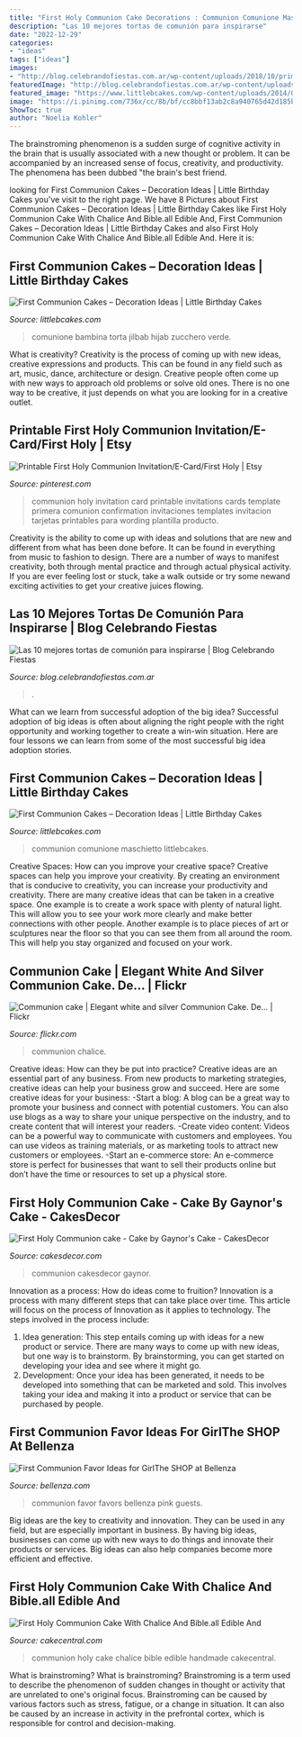 ```yaml
---
title: "First Holy Communion Cake Decorations : Communion Comunione Maschietto Littlebcakes"
description: "Las 10 mejores tortas de comunión para inspirarse"
date: "2022-12-29"
categories:
- "ideas"
tags: ["ideas"]
images:
- "http://blog.celebrandofiestas.com.ar/wp-content/uploads/2018/10/primera-comunion-torta-first-communion-party-cake-biblia-ideas-inspiracion-caliz-cruz.jpg"
featuredImage: "http://blog.celebrandofiestas.com.ar/wp-content/uploads/2018/10/primera-comunion-torta-first-communion-party-cake-biblia-ideas-inspiracion-caliz-cruz.jpg"
featured_image: "https://www.littlebcakes.com/wp-content/uploads/2014/02/First-Communion-Cake-Designs.jpg"
image: "https://i.pinimg.com/736x/cc/8b/bf/cc8bbf13ab2c8a940765d42d185b9cec.jpg"
ShowToc: true
author: "Noelia Kohler"
---
```



The brainstroming phenomenon is a sudden surge of cognitive activity in the brain that is usually associated with a new thought or problem. It can be accompanied by an increased sense of focus, creativity, and productivity. The phenomena has been dubbed "the brain's best friend.

	

		
looking for First Communion Cakes – Decoration Ideas | Little Birthday Cakes you've visit to the right page. We have 8 Pictures about First Communion Cakes – Decoration Ideas | Little Birthday Cakes like First Holy Communion Cake With Chalice And Bible.all Edible And, First Communion Cakes – Decoration Ideas | Little Birthday Cakes and also First Holy Communion Cake With Chalice And Bible.all Edible And. Here it is:
		
    
## First Communion Cakes – Decoration Ideas | Little Birthday Cakes

<img loading=lazy src="https://www.littlebcakes.com/wp-content/uploads/2014/02/First-Communion-Cake-Designs.jpg" onerror="this.onerror=null;this.src='https://tse1.mm.bing.net/th?id=OIP.ncbS7f4Eh9WhaCSYzJXJ9wHaJa&amp;pid=15.1';" alt="First Communion Cakes – Decoration Ideas | Little Birthday Cakes">

_Source: littlebcakes.com_

>comunione bambina torta jilbab hijab zucchero verde. 

	

What is creativity?
Creativity is the process of coming up with new ideas, creative expressions and products. This can be found in any field such as art, music, dance, architecture or design. Creative people often come up with new ways to approach old problems or solve old ones. There is no one way to be creative, it just depends on what you are looking for in a creative outlet.

    
## Printable First Holy Communion Invitation/E-Card/First Holy | Etsy

<img loading=lazy src="https://i.pinimg.com/736x/cc/8b/bf/cc8bbf13ab2c8a940765d42d185b9cec.jpg" onerror="this.onerror=null;this.src='https://tse3.mm.bing.net/th?id=OIP.2bZeSaEfWKCaZOlZz1i9rgHaKN&amp;pid=15.1';" alt="Printable First Holy Communion Invitation/E-Card/First Holy | Etsy">

_Source: pinterest.com_

>communion holy invitation card printable invitations cards template primera comunion confirmation invitaciones templates invitacion tarjetas printables para wording plantilla producto. 

	

Creativity is the ability to come up with ideas and solutions that are new and different from what has been done before. It can be found in everything from music to fashion to design. There are a number of ways to manifest creativity, both through mental practice and through actual physical activity. If you are ever feeling lost or stuck, take a walk outside or try some newand exciting activities to get your creative juices flowing.

    
## Las 10 Mejores Tortas De Comunión Para Inspirarse | Blog Celebrando Fiestas

<img loading=lazy src="http://blog.celebrandofiestas.com.ar/wp-content/uploads/2018/10/primera-comunion-torta-first-communion-party-cake-biblia-ideas-inspiracion-caliz-cruz.jpg" onerror="this.onerror=null;this.src='https://tse1.mm.bing.net/th?id=OIP.XvwwnQcS9gLTbhoFdZd0wwHaLH&amp;pid=15.1';" alt="Las 10 mejores tortas de comunión para inspirarse | Blog Celebrando Fiestas">

_Source: blog.celebrandofiestas.com.ar_

>. 

	

What can we learn from successful adoption of the big idea?
Successful adoption of big ideas is often about aligning the right people with the right opportunity and working together to create a win-win situation. Here are four lessons we can learn from some of the most successful big idea adoption stories.

    
## First Communion Cakes – Decoration Ideas | Little Birthday Cakes

<img loading=lazy src="https://www.littlebcakes.com/wp-content/uploads/2014/02/First-Communion-Cakes-Pictures.jpg" onerror="this.onerror=null;this.src='https://tse2.mm.bing.net/th?id=OIP.wXGM0t8lVfhCgtJOHYSbAQHaE6&amp;pid=15.1';" alt="First Communion Cakes – Decoration Ideas | Little Birthday Cakes">

_Source: littlebcakes.com_

>communion comunione maschietto littlebcakes. 

	

Creative Spaces: How can you improve your creative space?
Creative spaces can help you improve your creativity. By creating an environment that is conducive to creativity, you can increase your productivity and creativity. There are many creative ideas that can be taken in a creative space. One example is to create a work space with plenty of natural light. This will allow you to see your work more clearly and make better connections with other people. Another example is to place pieces of art or sculptures near the floor so that you can see them from all around the room. This will help you stay organized and focused on your work.

    
## Communion Cake | Elegant White And Silver Communion Cake. De… | Flickr

<img loading=lazy src="https://c1.staticflickr.com/7/6020/5887503644_96bf020f9a_b.jpg" onerror="this.onerror=null;this.src='https://tse1.mm.bing.net/th?id=OIP.tNE795ikgSMrqe-t-CVgXwHaGX&amp;pid=15.1';" alt="Communion cake | Elegant white and silver Communion Cake. De… | Flickr">

_Source: flickr.com_

>communion chalice. 

	

Creative ideas: How can they be put into practice?
Creative ideas are an essential part of any business. From new products to marketing strategies, creative ideas can help your business grow and succeed. Here are some creative ideas for your business: 
-Start a blog: A blog can be a great way to promote your business and connect with potential customers. You can also use blogs as a way to share your unique perspective on the industry, and to create content that will interest your readers. 
-Create video content: Videos can be a powerful way to communicate with customers and employees. You can use videos as training materials, or as marketing tools to attract new customers or employees. 
-Start an e-commerce store: An e-commerce store is perfect for businesses that want to sell their products online but don’t have the time or resources to set up a physical store.

    
## First Holy Communion Cake - Cake By Gaynor&#039;s Cake - CakesDecor

<img loading=lazy src="https://pic.cakesdecor.com/m/dvnhhq3ylw7iuit9exyw.jpg" onerror="this.onerror=null;this.src='https://tse3.mm.bing.net/th?id=OIP.9MC7-6FLmjKbtNdvXqbEJAHaJ3&amp;pid=15.1';" alt="First Holy Communion cake - Cake by Gaynor&#039;s Cake - CakesDecor">

_Source: cakesdecor.com_

>communion cakesdecor gaynor. 

	

Innovation as a process: How do ideas come to fruition?
Innovation is a process with many different steps that can take place over time. This article will focus on the process of Innovation as it applies to technology. The steps involved in the process include: 
1. Idea generation: This step entails coming up with ideas for a new product or service. There are many ways to come up with new ideas, but one way is to brainstorm. By brainstorming, you can get started on developing your idea and see where it might go. 
2. Development: Once your idea has been generated, it needs to be developed into something that can be marketed and sold. This involves taking your idea and making it into a product or service that can be purchased by people. 

    
## First Communion Favor Ideas For GirlThe SHOP At Bellenza

<img loading=lazy src="https://www.bellenza.com/shop/wp-content/uploads/2018/02/first-communion-ideas.jpg" onerror="this.onerror=null;this.src='https://tse2.mm.bing.net/th?id=OIP.2NHM6b5m_gmJ8-OeXWe-BAHaKJ&amp;pid=15.1';" alt="First Communion Favor Ideas for GirlThe SHOP at Bellenza">

_Source: bellenza.com_

>communion favor favors bellenza pink guests. 

	

Big ideas are the key to creativity and innovation. They can be used in any field, but are especially important in business. By having big ideas, businesses can come up with new ways to do things and innovate their products or services. Big ideas can also help companies become more efficient and effective.

    
## First Holy Communion Cake With Chalice And Bible.all Edible And

<img loading=lazy src="http://cdn001.cakecentral.com/gallery/2015/03/900_881278DE3t_first-holy-communion-cake-with-chalice-and-bible-all-edible-and-handmade-by-me.jpg" onerror="this.onerror=null;this.src='https://tse3.mm.bing.net/th?id=OIP.YGASadqd95bbre9iqEpmxwHaLG&amp;pid=15.1';" alt="First Holy Communion Cake With Chalice And Bible.all Edible And">

_Source: cakecentral.com_

>communion holy cake chalice bible edible handmade cakecentral. 

	

What is brainstroming?
What is brainstroming? Brainstroming is a term used to describe the phenomenon of sudden changes in thought or activity that are unrelated to one's original focus. Brainstroming can be caused by various factors such as stress, fatigue, or a change in situation. It can also be caused by an increase in activity in the prefrontal cortex, which is responsible for control and decision-making.

